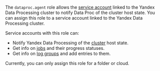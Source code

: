 The `dataproc.agent` role allows the [service account](../../iam/concepts/users/service-accounts.md) linked to the Yandex Data Processing cluster to notify Data Proc of the cluster host state. You can assign this role to a service account linked to the Yandex Data Processing cluster.

Service accounts with this role can:
* Notify Yandex Data Processing of the [cluster](../../data-proc/concepts/index.md#resources) host state.
* Get info on [jobs](../../data-proc/concepts/jobs.md) and their progress statuses.
* Get info on [log groups](../../logging/concepts/log-group.md) and add entries to them.

Currently, you can only assign this role for a folder or cloud.
